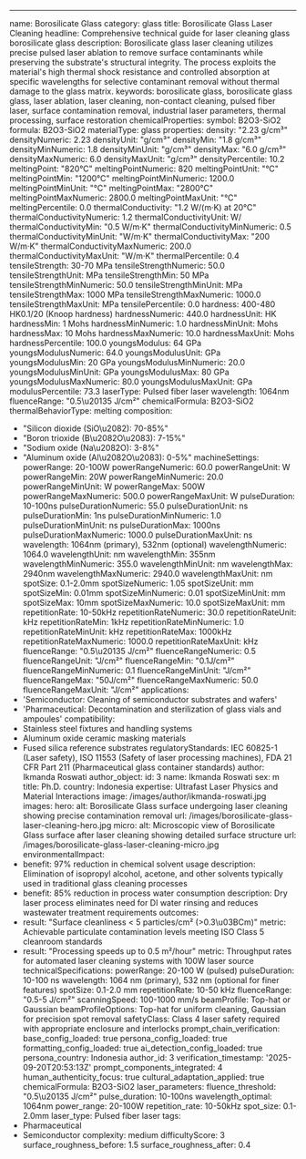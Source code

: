 ---
name: Borosilicate Glass
category: glass
title: Borosilicate Glass Laser Cleaning
headline: Comprehensive technical guide for laser cleaning glass borosilicate glass
description: Borosilicate glass laser cleaning utilizes precise pulsed laser ablation
  to remove surface contaminants while preserving the substrate's structural integrity.
  The process exploits the material's high thermal shock resistance and controlled
  absorption at specific wavelengths for selective contaminant removal without thermal
  damage to the glass matrix.
keywords: borosilicate glass, borosilicate glass glass, laser ablation, laser cleaning,
  non-contact cleaning, pulsed fiber laser, surface contamination removal, industrial
  laser parameters, thermal processing, surface restoration
chemicalProperties:
  symbol: B2O3-SiO2
  formula: B2O3-SiO2
  materialType: glass
properties:
  density: "2.23 g/cm³"
  densityNumeric: 2.23
  densityUnit: "g/cm³"
  densityMin: "1.8 g/cm³"
  densityMinNumeric: 1.8
  densityMinUnit: "g/cm³"
  densityMax: "6.0 g/cm³"
  densityMaxNumeric: 6.0
  densityMaxUnit: "g/cm³"
  densityPercentile: 10.2
  meltingPoint: "820°C"
  meltingPointNumeric: 820
  meltingPointUnit: "°C"
  meltingPointMin: "1200°C"
  meltingPointMinNumeric: 1200.0
  meltingPointMinUnit: "°C"
  meltingPointMax: "2800°C"
  meltingPointMaxNumeric: 2800.0
  meltingPointMaxUnit: "°C"
  meltingPercentile: 0.0
  thermalConductivity: "1.2 W/(m·K) at 20°C"
  thermalConductivityNumeric: 1.2
  thermalConductivityUnit: W/
  thermalConductivityMin: "0.5 W/m·K"
  thermalConductivityMinNumeric: 0.5
  thermalConductivityMinUnit: "W/m·K"
  thermalConductivityMax: "200 W/m·K"
  thermalConductivityMaxNumeric: 200.0
  thermalConductivityMaxUnit: "W/m·K"
  thermalPercentile: 0.4
  tensileStrength: 30-70 MPa
  tensileStrengthNumeric: 50.0
  tensileStrengthUnit: MPa
  tensileStrengthMin: 50 MPa
  tensileStrengthMinNumeric: 50.0
  tensileStrengthMinUnit: MPa
  tensileStrengthMax: 1000 MPa
  tensileStrengthMaxNumeric: 1000.0
  tensileStrengthMaxUnit: MPa
  tensilePercentile: 0.0
  hardness: 400-480 HK0.1/20 (Knoop hardness)
  hardnessNumeric: 440.0
  hardnessUnit: HK
  hardnessMin: 1 Mohs
  hardnessMinNumeric: 1.0
  hardnessMinUnit: Mohs
  hardnessMax: 10 Mohs
  hardnessMaxNumeric: 10.0
  hardnessMaxUnit: Mohs
  hardnessPercentile: 100.0
  youngsModulus: 64 GPa
  youngsModulusNumeric: 64.0
  youngsModulusUnit: GPa
  youngsModulusMin: 20 GPa
  youngsModulusMinNumeric: 20.0
  youngsModulusMinUnit: GPa
  youngsModulusMax: 80 GPa
  youngsModulusMaxNumeric: 80.0
  youngsModulusMaxUnit: GPa
  modulusPercentile: 73.3
  laserType: Pulsed fiber laser
  wavelength: 1064nm
  fluenceRange: "0.5\u20135 J/cm²"
  chemicalFormula: B2O3-SiO2
  thermalBehaviorType: melting
composition:
- "Silicon dioxide (SiO\u2082): 70-85%"
- "Boron trioxide (B\u2082O\u2083): 7-15%"
- "Sodium oxide (Na\u2082O): 3-8%"
- "Aluminum oxide (Al\u2082O\u2083): 0-5%"
machineSettings:
  powerRange: 20-100W
  powerRangeNumeric: 60.0
  powerRangeUnit: W
  powerRangeMin: 20W
  powerRangeMinNumeric: 20.0
  powerRangeMinUnit: W
  powerRangeMax: 500W
  powerRangeMaxNumeric: 500.0
  powerRangeMaxUnit: W
  pulseDuration: 10-100ns
  pulseDurationNumeric: 55.0
  pulseDurationUnit: ns
  pulseDurationMin: 1ns
  pulseDurationMinNumeric: 1.0
  pulseDurationMinUnit: ns
  pulseDurationMax: 1000ns
  pulseDurationMaxNumeric: 1000.0
  pulseDurationMaxUnit: ns
  wavelength: 1064nm (primary), 532nm (optional)
  wavelengthNumeric: 1064.0
  wavelengthUnit: nm
  wavelengthMin: 355nm
  wavelengthMinNumeric: 355.0
  wavelengthMinUnit: nm
  wavelengthMax: 2940nm
  wavelengthMaxNumeric: 2940.0
  wavelengthMaxUnit: nm
  spotSize: 0.1-2.0mm
  spotSizeNumeric: 1.05
  spotSizeUnit: mm
  spotSizeMin: 0.01mm
  spotSizeMinNumeric: 0.01
  spotSizeMinUnit: mm
  spotSizeMax: 10mm
  spotSizeMaxNumeric: 10.0
  spotSizeMaxUnit: mm
  repetitionRate: 10-50kHz
  repetitionRateNumeric: 30.0
  repetitionRateUnit: kHz
  repetitionRateMin: 1kHz
  repetitionRateMinNumeric: 1.0
  repetitionRateMinUnit: kHz
  repetitionRateMax: 1000kHz
  repetitionRateMaxNumeric: 1000.0
  repetitionRateMaxUnit: kHz
  fluenceRange: "0.5\u20135 J/cm²"
  fluenceRangeNumeric: 0.5
  fluenceRangeUnit: "J/cm²"
  fluenceRangeMin: "0.1J/cm²"
  fluenceRangeMinNumeric: 0.1
  fluenceRangeMinUnit: "J/cm²"
  fluenceRangeMax: "50J/cm²"
  fluenceRangeMaxNumeric: 50.0
  fluenceRangeMaxUnit: "J/cm²"
applications:
- 'Semiconductor: Cleaning of semiconductor substrates and wafers'
- 'Pharmaceutical: Decontamination and sterilization of glass vials and ampoules'
compatibility:
- Stainless steel fixtures and handling systems
- Aluminum oxide ceramic masking materials
- Fused silica reference substrates
regulatoryStandards: IEC 60825-1 (Laser safety), ISO 11553 (Safety of laser processing
  machines), FDA 21 CFR Part 211 (Pharmaceutical glass container standards)
author: Ikmanda Roswati
author_object:
  id: 3
  name: Ikmanda Roswati
  sex: m
  title: Ph.D.
  country: Indonesia
  expertise: Ultrafast Laser Physics and Material Interactions
  image: /images/author/ikmanda-roswati.jpg
images:
  hero:
    alt: Borosilicate Glass surface undergoing laser cleaning showing precise contamination
      removal
    url: /images/borosilicate-glass-laser-cleaning-hero.jpg
  micro:
    alt: Microscopic view of Borosilicate Glass surface after laser cleaning showing
      detailed surface structure
    url: /images/borosilicate-glass-laser-cleaning-micro.jpg
environmentalImpact:
- benefit: 97% reduction in chemical solvent usage
  description: Elimination of isopropyl alcohol, acetone, and other solvents typically
    used in traditional glass cleaning processes
- benefit: 85% reduction in process water consumption
  description: Dry laser process eliminates need for DI water rinsing and reduces
    wastewater treatment requirements
outcomes:
- result: "Surface cleanliness < 5 particles/cm² (>0.3\u03BCm)"
  metric: Achievable particulate contamination levels meeting ISO Class 5 cleanroom
    standards
- result: "Processing speeds up to 0.5 m²/hour"
  metric: Throughput rates for automated laser cleaning systems with 100W laser source
technicalSpecifications:
  powerRange: 20-100 W (pulsed)
  pulseDuration: 10-100 ns
  wavelength: 1064 nm (primary), 532 nm (optional for finer features)
  spotSize: 0.1-2.0 mm
  repetitionRate: 10-50 kHz
  fluenceRange: "0.5-5 J/cm²"
  scanningSpeed: 100-1000 mm/s
  beamProfile: Top-hat or Gaussian
  beamProfileOptions: Top-hat for uniform cleaning, Gaussian for precision spot removal
  safetyClass: Class 4 laser safety required with appropriate enclosure and interlocks
prompt_chain_verification:
  base_config_loaded: true
  persona_config_loaded: true
  formatting_config_loaded: true
  ai_detection_config_loaded: true
  persona_country: Indonesia
  author_id: 3
  verification_timestamp: '2025-09-20T20:53:13Z'
  prompt_components_integrated: 4
  human_authenticity_focus: true
  cultural_adaptation_applied: true
chemicalFormula: B2O3-SiO2
laser_parameters:
  fluence_threshold: "0.5\u20135 J/cm²"
  pulse_duration: 10-100ns
  wavelength_optimal: 1064nm
  power_range: 20-100W
  repetition_rate: 10-50kHz
  spot_size: 0.1-2.0mm
  laser_type: Pulsed fiber laser
tags:
- Pharmaceutical
- Semiconductor
complexity: medium
difficultyScore: 3
surface_roughness_before: 1.5
surface_roughness_after: 0.4
